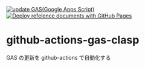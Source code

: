 [![update GAS(Google Apps Script)](https://github.com/ayuko-hosaka-tb/github-actions-gas-clasp/actions/workflows/deploy.yml/badge.svg)](https://github.com/ayuko-hosaka-tb/github-actions-gas-clasp/actions/workflows/deploy.yml) [![Deploy refelence documents with GitHub Pages](https://github.com/ayuko-hosaka-tb/github-actions-gas-clasp/actions/workflows/docs.yml/badge.svg)](https://github.com/ayuko-hosaka-tb/github-actions-gas-clasp/actions/workflows/docs.yml)

# github-actions-gas-clasp

GAS の更新を github-actions で自動化する
